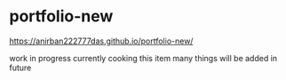 # portfolio-new
https://anirban222777das.github.io/portfolio-new/

work in progress currently cooking this item many things will be added in future
